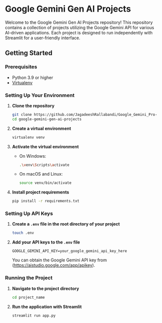 # Google Gemini Gen AI Projects

Welcome to the Google Gemini Gen AI Projects repository! This repository contains a collection of projects utilizing the Google Gemini API for various AI-driven applications. Each project is designed to run independently with Streamlit for a user-friendly interface.

## Getting Started

### Prerequisites

- Python 3.9 or higher
- [Virtualenv](https://virtualenv.pypa.io/en/latest/)

### Setting Up Your Environment

1. **Clone the repository**

    ```bash
    git clone https://github.com/JagadeeshRallabandi/Google_Gemini_Pro-Practice.git
    cd google-gemini-gen-ai-projects
    ```

2. **Create a virtual environment**

    ```bash
    virtualenv venv
    ```

3. **Activate the virtual environment**

    - On Windows:

        ```bash
        .\venv\Scripts\activate
        ```

    - On macOS and Linux:

        ```bash
        source venv/bin/activate
        ```

4. **Install project requirements**

    ```bash
    pip install -r requirements.txt
    ```

### Setting Up API Keys

1. **Create a `.env` file in the root directory of your project**

    ```bash
    touch .env
    ```

2. **Add your API keys to the `.env` file**

    ```plaintext
    GOOGLE_GEMINI_API_KEY=your_google_gemini_api_key_here

    ```

   You can obtain the Google Gemini API key from (https://aistudio.google.com/app/apikey).

### Running the Project

1. **Navigate to the project directory**

    ```bash
    cd project_name
    ```

2. **Run the application with Streamlit**

    ```bash
    streamlit run app.py
    ```


